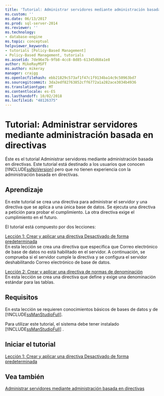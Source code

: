 ```yaml
---
title: 'Tutorial: Administrar servidores mediante administración basada en directivas | Microsoft Docs'
ms.custom: ''
ms.date: 06/13/2017
ms.prod: sql-server-2014
ms.reviewer: ''
ms.technology:
- database-engine
ms.topic: conceptual
helpviewer_keywords:
- tutorials [Policy-Based Management]
- Policy-Based Management, tutorials
ms.assetid: 7de96e7b-9fb8-4cc8-8d85-61345d68a1e8
author: MikeRayMSFT
ms.author: mikeray
manager: craigg
ms.openlocfilehash: ebb21829c573af1f47c1f9134ba14c9c50963bd7
ms.sourcegitcommit: 3da2edf82763852cff6772a1a282ace3034b4936
ms.translationtype: MT
ms.contentlocale: es-ES
ms.lasthandoff: 10/02/2018
ms.locfileid: "48126375"
---
```

# <a name="tutorial-administering-servers-by-using-policy-based-management"></a>Tutorial: Administrar servidores mediante administración basada en directivas
  Éste es el tutorial Administrar servidores mediante administración basada en directivas. Este tutorial está destinado a los usuarios que conocen [!INCLUDE[ssNoVersion](../../includes/ssnoversion-md.md)] pero que no tienen experiencia con la administración basada en directivas.  
  
## <a name="what-you-will-learn"></a>Aprendizaje  
 En este tutorial se crea una directiva para administrar el servidor y una directiva que se aplica a una única base de datos. Se ejecuta una directiva a petición para probar el cumplimiento. La otra directiva exige el cumplimiento en el futuro.  
  
 El tutorial está compuesto por dos lecciones:  
  
 [Lección 1: Crear y aplicar una directiva Desactivado de forma predeterminada](lesson-1-create-and-apply-an-off-by-default-policy.md)  
 En esta lección se crea una directiva que especifica que Correo electrónico de base de datos no está habilitado en el servidor. A continuación, se comprueba si el servidor cumple la directiva y se configura el servidor deshabilitando Correo electrónico de base de datos.  
  
 [Lección 2: Crear y aplicar una directiva de normas de denominación](lesson-2-create-and-apply-a-naming-standards-policy.md)  
 En esta lección se crea una directiva que define y exige una denominación estándar para las tablas.  
  
## <a name="requirements"></a>Requisitos  
 En esta lección se requieren conocimientos básicos de bases de datos y de [!INCLUDE[ssManStudioFull](../../includes/ssmanstudiofull-md.md)].  
  
 Para utilizar este tutorial, el sistema debe tener instalado [!INCLUDE[ssManStudioFull](../../includes/ssmanstudiofull-md.md)] .  
  
## <a name="start-the-tutorial"></a>Iniciar el tutorial  
 [Lección 1: Crear y aplicar una directiva Desactivado de forma predeterminada](lesson-1-create-and-apply-an-off-by-default-policy.md)  
  
## <a name="see-also"></a>Vea también  
 [Administrar servidores mediante administración basada en directivas](administer-servers-by-using-policy-based-management.md)  
  
  
